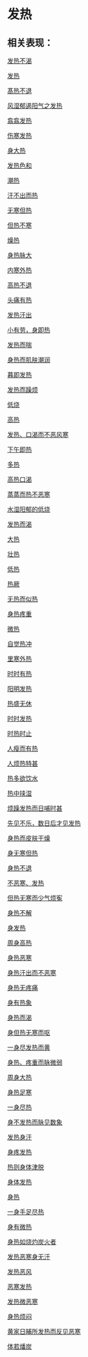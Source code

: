 # 发热## 相关表现：[发热不渴](https://www.gmzyjc.com/search/result?wd=发热不渴)[发热](https://www.gmzyjc.com/search/result?wd=发热)[髙热不退](https://www.gmzyjc.com/search/result?wd=髙热不退)[风湿郁遏阳气之发热](https://www.gmzyjc.com/search/result?wd=风湿郁遏阳气之发热)[翕翕发热](https://www.gmzyjc.com/search/result?wd=翕翕发热)[伤寒发热](https://www.gmzyjc.com/search/result?wd=伤寒发热)[身大热](https://www.gmzyjc.com/search/result?wd=身大热)[发热色和](https://www.gmzyjc.com/search/result?wd=发热色和)[潮热](https://www.gmzyjc.com/search/result?wd=潮热)[汗不出而热](https://www.gmzyjc.com/search/result?wd=汗不出而热)[无寒但热](https://www.gmzyjc.com/search/result?wd=无寒但热)[但热不寒](https://www.gmzyjc.com/search/result?wd=但热不寒)[燥热](https://www.gmzyjc.com/search/result?wd=燥热)[身热脉大](https://www.gmzyjc.com/search/result?wd=身热脉大)[内寒外热](https://www.gmzyjc.com/search/result?wd=内寒外热)[高热不退](https://www.gmzyjc.com/search/result?wd=高热不退)[头痛有热](https://www.gmzyjc.com/search/result?wd=头痛有热)[发热汗出](https://www.gmzyjc.com/search/result?wd=发热汗出)[小有劳，身即热](https://www.gmzyjc.com/search/result?wd=小有劳，身即热)[发热而喘](https://www.gmzyjc.com/search/result?wd=发热而喘)[身热而肌肤潮润](https://www.gmzyjc.com/search/result?wd=身热而肌肤潮润)[暮即发热](https://www.gmzyjc.com/search/result?wd=暮即发热)[发热而躁烦](https://www.gmzyjc.com/search/result?wd=发热而躁烦)[低烧](https://www.gmzyjc.com/search/result?wd=低烧)[高热](https://www.gmzyjc.com/search/result?wd=高热)[发热、口渴而不恶风寒](https://www.gmzyjc.com/search/result?wd=发热、口渴而不恶风寒)[下午即热](https://www.gmzyjc.com/search/result?wd=下午即热)[多热](https://www.gmzyjc.com/search/result?wd=多热)[高热口渴](https://www.gmzyjc.com/search/result?wd=高热口渴)[蒸蒸而热不恶寒](https://www.gmzyjc.com/search/result?wd=蒸蒸而热不恶寒)[水湿阳郁的低烧](https://www.gmzyjc.com/search/result?wd=水湿阳郁的低烧)[发热而渴](https://www.gmzyjc.com/search/result?wd=发热而渴)[大热](https://www.gmzyjc.com/search/result?wd=大热)[壮热](https://www.gmzyjc.com/search/result?wd=壮热)[低热](https://www.gmzyjc.com/search/result?wd=低热)[热厥](https://www.gmzyjc.com/search/result?wd=热厥)[无热而似热](https://www.gmzyjc.com/search/result?wd=无热而似热)[身热疼重](https://www.gmzyjc.com/search/result?wd=身热疼重)[微热](https://www.gmzyjc.com/search/result?wd=微热)[自觉热冲](https://www.gmzyjc.com/search/result?wd=自觉热冲)[里寒外热](https://www.gmzyjc.com/search/result?wd=里寒外热)[时时有热](https://www.gmzyjc.com/search/result?wd=时时有热)[阳明发热](https://www.gmzyjc.com/search/result?wd=阳明发热)[热盛无休](https://www.gmzyjc.com/search/result?wd=热盛无休)[时时发热](https://www.gmzyjc.com/search/result?wd=时时发热)[时热时止](https://www.gmzyjc.com/search/result?wd=时热时止)[人瘦而有热](https://www.gmzyjc.com/search/result?wd=人瘦而有热)[人烦热特甚](https://www.gmzyjc.com/search/result?wd=人烦热特甚)[热多欲饮水](https://www.gmzyjc.com/search/result?wd=热多欲饮水)[热中挟湿](https://www.gmzyjc.com/search/result?wd=热中挟湿)[烦躁发热而日哺时甚](https://www.gmzyjc.com/search/result?wd=烦躁发热而日哺时甚)[先见不乐，数日后才见发热](https://www.gmzyjc.com/search/result?wd=先见不乐，数日后才见发热)[身热而皮肤干燥](https://www.gmzyjc.com/search/result?wd=身热而皮肤干燥)[身无寒但热](https://www.gmzyjc.com/search/result?wd=身无寒但热)[身热不退](https://www.gmzyjc.com/search/result?wd=身热不退)[不恶寒、发热](https://www.gmzyjc.com/search/result?wd=不恶寒、发热)[但热无寒而少气烦寃](https://www.gmzyjc.com/search/result?wd=但热无寒而少气烦寃)[身热不解](https://www.gmzyjc.com/search/result?wd=身热不解)[身发热](https://www.gmzyjc.com/search/result?wd=身发热)[周身高热](https://www.gmzyjc.com/search/result?wd=周身高热)[身热恶寒](https://www.gmzyjc.com/search/result?wd=身热恶寒)[身热汗出而不恶寒](https://www.gmzyjc.com/search/result?wd=身热汗出而不恶寒)[身热无疼痛](https://www.gmzyjc.com/search/result?wd=身热无疼痛)[身有热象](https://www.gmzyjc.com/search/result?wd=身有热象)[身热而渴](https://www.gmzyjc.com/search/result?wd=身热而渴)[身但热无寒而呕](https://www.gmzyjc.com/search/result?wd=身但热无寒而呕)[一身尽发热而黄](https://www.gmzyjc.com/search/result?wd=一身尽发热而黄)[身热、疼重而脉微弱](https://www.gmzyjc.com/search/result?wd=身热、疼重而脉微弱)[周身大热](https://www.gmzyjc.com/search/result?wd=周身大热)[身热足寒](https://www.gmzyjc.com/search/result?wd=身热足寒)[一身尽热](https://www.gmzyjc.com/search/result?wd=一身尽热)[身不发热而脉见数象](https://www.gmzyjc.com/search/result?wd=身不发热而脉见数象)[发热身汗](https://www.gmzyjc.com/search/result?wd=发热身汗)[身疼发热](https://www.gmzyjc.com/search/result?wd=身疼发热)[热则身体津脱](https://www.gmzyjc.com/search/result?wd=热则身体津脱)[身体发热](https://www.gmzyjc.com/search/result?wd=身体发热)[身热](https://www.gmzyjc.com/search/result?wd=身热)[一身手足尽热](https://www.gmzyjc.com/search/result?wd=一身手足尽热)[身有微热](https://www.gmzyjc.com/search/result?wd=身有微热)[身热如烧灼炭火者](https://www.gmzyjc.com/search/result?wd=身热如烧灼炭火者)[发热恶寒身无汗](https://www.gmzyjc.com/search/result?wd=发热恶寒身无汗)[发热恶风](https://www.gmzyjc.com/search/result?wd=发热恶风)[恶寒发热](https://www.gmzyjc.com/search/result?wd=恶寒发热)[发热微恶寒](https://www.gmzyjc.com/search/result?wd=发热微恶寒)[身热烦闷](https://www.gmzyjc.com/search/result?wd=身热烦闷)[黄家日晡所发热而反见恶寒](https://www.gmzyjc.com/search/result?wd=黄家日晡所发热而反见恶寒)[体若燔炭](https://www.gmzyjc.com/search/result?wd=体若燔炭)